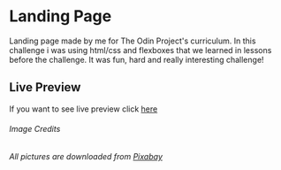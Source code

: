 # Landing Page
Landing page made by me for The Odin Project's curriculum. 
In this challenge i was using html/css and flexboxes that we learned in lessons before the challenge.
It was fun, hard and really interesting challenge!

## Live Preview
If you want to see live preview click [here](https://sphcs013.github.io/landing-page/)

###### Image Credits
###### All pictures are downloaded from [Pixabay](https://pixabay.com/)